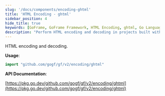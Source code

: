 ```yaml
---
slug: '/docs/components/encoding-ghtml'
title: 'HTML Encoding - ghtml'
sidebar_position: 4
hide_title: true
keywords: [GoFrame, GoFrame Framework, HTML Encoding, ghtml, Go Language, Encoding and Decoding, API Documentation, Web Development, Software Development, Programming]
description: "Perform HTML encoding and decoding in projects built with the GoFrame framework. By importing relevant packages, HTML content can be easily processed. An official API documentation link is provided at the end to further help developers understand and utilize."
---
```


HTML encoding and decoding.

**Usage**:

```go
import "github.com/gogf/gf/v2/encoding/ghtml"
```

**API Documentation**:

[https://pkg.go.dev/github.com/gogf/gf/v2/encoding/ghtml](https://pkg.go.dev/github.com/gogf/gf/v2/encoding/ghtml)